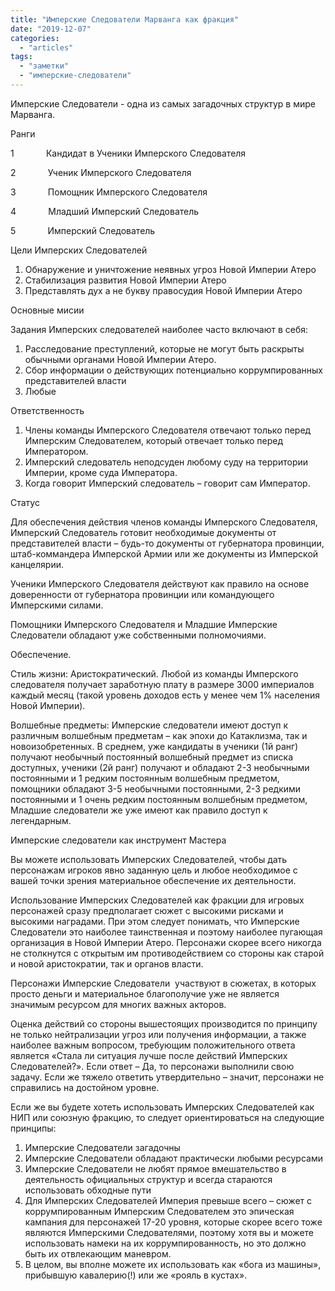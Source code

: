 ```yaml
---
title: "Имперские Следователи Марванга как фракция"
date: "2019-12-07"
categories: 
  - "articles"
tags: 
  - "заметки"
  - "имперские-следователи"
---
```


Имперские Следователи - одна из самых загадочных структур в мире Марванга.

Ранги

1             Кандидат в Ученики Имперского Следователя

2             Ученик Имперского Следователя

3             Помощник Имперского Следователя

4             Младший Имперский Следователь

5             Имперский Следователь

Цели Имперских Следователей

1. Обнаружение и уничтожение неявных угроз Новой Империи Атеро
2. Стабилизация развития Новой Империи Атеро
3. Представлять дух а не букву правосудия Новой Империи Атеро

Основные мисии

Задания Имперских следователей наиболее часто включают в себя:

1. Расследование преступлений, которые не могут быть раскрыты обычными органами Новой Империи Атеро.
2. Сбор информации о действующих потенциально коррумпированных представителей власти
3. Любые

Ответственность

1. Члены команды Имперского Следователя отвечают только перед Имперским Следователем, который отвечает только перед Императором.
2. Имперский следователь неподсуден любому суду на территории Империи, кроме суда Императора.
3. Когда говорит Имперский следователь – говорит сам Император.

Статус

Для обеспечения действия членов команды Имперского Следователя, Имперский Следователь готовит необходимые документы от представителей власти – будь-то документы от губернатора провинции, штаб-коммандера Имперской Армии или же документы из Имперской канцелярии.

Ученики Имперского Следователя действуют как правило на основе доверенности от губернатора провинции или командующего Имперскими силами.

Помощники Имперского Следователя и Младшие Имперские Следователи обладают уже собственными полномочиями.

Обеспечение.

Стиль жизни: Аристократический. Любой из команды Имперского следователя получает заработную плату в размере 3000 империалов каждый месяц (такой уровень доходов есть у менее чем 1% населения Новой Империи).

Волшебные предметы: Имперские следователи имеют доступ к различным волшебным предметам – как эпохи до Катаклизма, так и новоизобретенных. В среднем, уже кандидаты в ученики (1й ранг) получают необычный постоянный волшебный предмет из списка доступных, ученики (2й ранг) получают и обладают 2-3 необычными постоянными и 1 редким постоянным волшебным предметом, помощники обладают 3-5 необычными постоянными, 2-3 редкими постоянными и 1 очень редким постоянным волшебным предметом, Младшие следователи же уже имеют как правило доступ к легендарным.

Имперские следователи как инструмент Мастера

Вы можете использовать Имперских Следователей, чтобы дать персонажам игроков явно заданную цель и любое необходимое с вашей точки зрения материальное обеспечение их деятельности.

Использование Имперских Следователей как фракции для игровых персонажей сразу предполагает сюжет с высокими рисками и высокими наградами. При этом следует понимать, что Имперские Следователи это наиболее таинственная и поэтому наиболее пугающая организация в Новой Империи Атеро. Персонажи скорее всего никогда не столкнутся с открытым им противодействием со стороны как старой и новой аристократии, так и органов власти.

Персонажи Имперские Следователи  участвуют в сюжетах, в которых просто деньги и материальное благополучие уже не является значимым ресурсом для многих важных акторов.

Оценка действий со стороны вышестоящих производится по принципу не только нейтрализации угроз или получения информации, а также наиболее важным вопросом, требующим положительного ответа является «Стала ли ситуация лучше после действий Имперских Следователей?». Если ответ – Да, то персонажи выполнили свою задачу. Если же тяжело ответить утвердительно – значит, персонажи не справились на достойном уровне.

Если же вы будете хотеть использовать Имперских Следователей как НИП или союзную фракцию, то следует ориентироваться на следующие принципы:

1. Имперские Следователи загадочны
2. Имперские Следователи обладают практически любыми ресурсами
3. Имперские Следователи не любят прямое вмешательство в деятельность официальных структур и всегда стараются использовать обходные пути
4. Для Имперских Следователей Империя превыше всего – сюжет с коррумпированным Имперским Следователем это эпическая кампания для персонажей 17-20 уровня, которые скорее всего тоже являются Имперскими Следователями, поэтому хотя вы и можете использовать намеки на их коррумпированность, но это должно быть их отвлекающим маневром.
5. В целом, вы вполне можете их использовать как «бога из машины», прибывшую кавалерию(!) или же «рояль в кустах».
